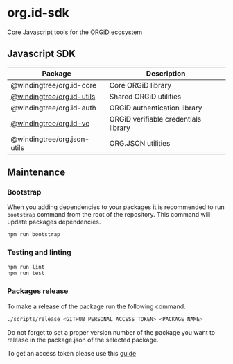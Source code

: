 # org.id-sdk
Core Javascript tools for the ORGiD ecosystem

## Javascript SDK

| Package  | Description  |
|---|---|
| @windingtree/org.id-core | Core ORGiD library |
| [@windingtree/org.id-utils](packages/shared/README.md) | Shared ORGiD utilities |
| @windingtree/org.id-auth | ORGiD authentication library |
| [@windingtree/org.id-vc](packages/vc/README.md) | ORGiD verifiable credentials library |
| @windingtree/org.json-utils  | ORG.JSON utilities |

## Maintenance

### Bootstrap

When you adding dependencies to your packages it is recommended to run `bootstrap` command from the root of the repository. This command will update packages dependencies.

```bash
npm run bootstrap
```

### Testing and linting

```bash
npm run lint
npm run test
```

### Packages release

To make a release of the package run the following command.

```bash
./scripts/release <GITHUB_PERSONAL_ACCESS_TOKEN> <PACKAGE_NAME>
```

Do not forget to set a proper version number of the package you want to release in the package.json of the selected package.

To get an access token please use this [guide](https://docs.github.com/en/github/authenticating-to-github/creating-a-personal-access-token)
